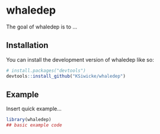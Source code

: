 
# whaledep

<!-- badges: start -->
<!-- badges: end -->

The goal of whaledep is to ...

## Installation

You can install the development version of whaledep like so:

``` r
# install.packages("devtools")
devtools::install_github("KSiwicke/whaledep")
```

## Example

Insert quick example...

``` r
library(whaledep)
## basic example code
```

